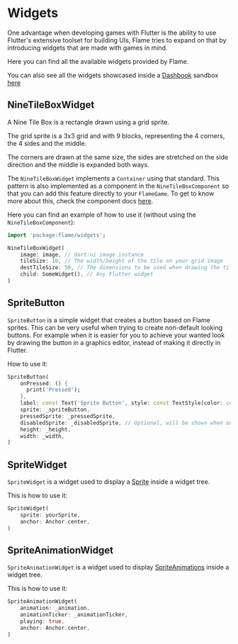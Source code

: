 # Widgets

One advantage when developing games with Flutter is the ability to use Flutter's extensive toolset
for building UIs, Flame tries to expand on that by introducing widgets that are made with games in
mind.

Here you can find all the available widgets provided by Flame.

You can also see all the widgets showcased inside a
[Dashbook](https://github.com/bluefireteam/dashbook) sandbox
[here](https://github.com/flame-engine/flame/tree/main/examples/lib/stories/widgets)


## NineTileBoxWidget

A Nine Tile Box is a rectangle drawn using a grid sprite.

The grid sprite is a 3x3 grid and with 9 blocks, representing the 4 corners, the 4 sides and the
middle.

The corners are drawn at the same size, the sides are stretched on the side direction and the middle
is expanded both ways.

The `NineTileBoxWidget` implements a `Container` using that standard. This pattern is also
implemented as a component in the `NineTileBoxComponent` so that you can add this feature directly
to your `FlameGame`. To get to know more about this, check the component docs
[here](../components.md#ninetileboxcomponent).

Here you can find an example of how to use it (without using the `NineTileBoxComponent`):

```dart
import 'package:flame/widgets';

NineTileBoxWidget(
    image: image, // dart:ui image instance
    tileSize: 16, // The width/height of the tile on your grid image
    destTileSize: 50, // The dimensions to be used when drawing the tile on the canvas
    child: SomeWidget(), // Any Flutter widget
)
```


## SpriteButton

`SpriteButton` is a simple widget that creates a button based on Flame sprites. This can be very
useful when trying to create non-default looking buttons. For example when it is easier for you to
achieve your wanted look by drawing the button in a graphics editor, instead of making it directly
in Flutter.

How to use it:

```dart
SpriteButton(
    onPressed: () {
      print('Pressed');
    },
    label: const Text('Sprite Button', style: const TextStyle(color: const Color(0xFF5D275D))),
    sprite: _spriteButton,
    pressedSprite: _pressedSprite,
    disabledSprite: _disabledSprite, // Optional, will be shown when onPressed in null.
    height: _height,
    width: _width,
)
```


## SpriteWidget

`SpriteWidget` is a widget used to display a [Sprite](../rendering/images.md#sprite) inside a widget
tree.

This is how to use it:

```dart
SpriteWidget(
    sprite: yourSprite,
    anchor: Anchor.center,
)
```


## SpriteAnimationWidget

`SpriteAnimationWidget` is a widget used to display
[SpriteAnimations](../rendering/images.md#animation) inside a widget tree.

This is how to use it:

```dart
SpriteAnimationWidget(
    animation: _animation,
    animationTicker: _animationTicker,
    playing: true,
    anchor: Anchor.center,
)
```
